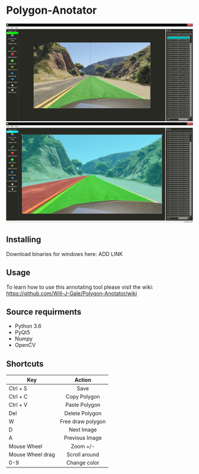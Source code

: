 # Polygon-Anotator
![alt text](https://github.com/Will-J-Gale/Polygon-Anotator/blob/master/Wiki%20Images/Draw%20Polygon.png)
![alt text](https://github.com/Will-J-Gale/Polygon-Anotator/blob/master/Wiki%20Images/Workflow.png)

## Installing 
Download binaries for windows here: ADD LINK

## Usage
To learn how to use this annotating tool please visit the wiki: https://github.com/Will-J-Gale/Polygon-Anotator/wiki

## Source requirments
* Python 3.6
* PyQt5
* Numpy
* OpenCV

## Shortcuts

| Key           | Action        |
| ------------- |:-------------:|
| Ctrl + S      | Save          |
| Ctrl + C      | Copy Polygon  |
| Ctrl + V      | Paste Polygon |
| Del           | Delete Polygon|
| W             | Free draw polygon|
| D             | Next Image    |
| A             | Previous Image|
| Mouse Wheel   | Zoom +/-      |
| Mouse Wheel drag |Scroll around |
| 0-9           | Change color|

